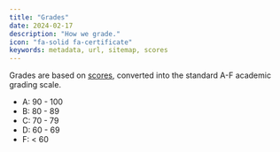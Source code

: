 ```yaml
---
title: "Grades"
date: 2024-02-17
description: "How we grade."
icon: "fa-solid fa-certificate"
keywords: metadata, url, sitemap, scores
---
```


Grades are based on [scores](/scores), converted into the standard A-F academic grading scale.

* A: 90 - 100
* B: 80 - 89
* C: 70 - 79
* D: 60 - 69
* F: < 60